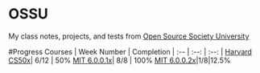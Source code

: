 # OSSU
My class notes, projects, and tests from [Open Source Society University](https://github.com/open-source-society/computer-science)

#Progress
Courses | Week Number | Completion |
:-- | :--: | :--: |
[Harvard CS50x](https://www.edx.org/course/introduction-computer-science-harvardx-cs50x#!)| 6/12 | 50%
[MIT 6.0.0.1x](https://www.edx.org/course/introduction-computer-science-mitx-6-00-1x-5#!)| 8/8 | 100% 
[MIT 6.0.0.2x](https://www.edx.org/course/introduction-computational-thinking-data-mitx-6-00-2x-3#!)|1/8|12.5%
